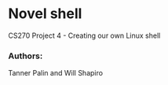 # Novel shell
CS270 Project 4 - Creating our own Linux shell
### Authors: 
Tanner Palin and Will Shapiro
